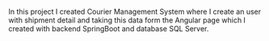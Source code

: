 In this project I created Courier Management System where I create an user with shipment detail and taking
this data form the Angular page which I created with backend SpringBoot and database SQL Server.
